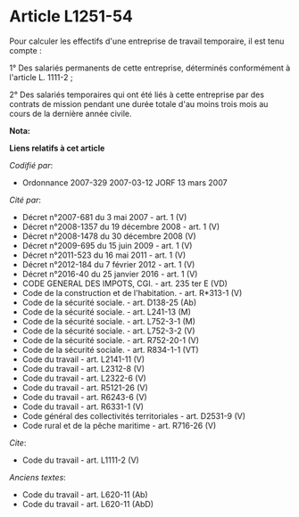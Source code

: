 # Article L1251-54

Pour calculer les effectifs d'une entreprise de travail temporaire, il est tenu compte : 

1° Des salariés permanents de cette entreprise, déterminés conformément à l'article L. 1111-2 ; 

2° Des salariés temporaires qui ont été liés à cette entreprise par des contrats de mission pendant une durée totale d'au
moins trois mois au cours de la dernière année civile.

**Nota:**



**Liens relatifs à cet article**

_Codifié par_:

  - Ordonnance 2007-329 2007-03-12 JORF 13 mars 2007

_Cité par_:

  - Décret n°2007-681 du 3 mai 2007 - art. 1 (V)
  - Décret n°2008-1357 du 19 décembre 2008 - art. 1 (V)
  - Décret n°2008-1478 du 30 décembre 2008 (V)
  - Décret n°2009-695 du 15 juin 2009 - art. 1 (V)
  - Décret n°2011-523 du 16 mai 2011 - art. 1 (V)
  - Décret n°2012-184 du 7 février 2012 - art. 1 (V)
  - Décret n°2016-40 du 25 janvier 2016 - art. 1 (V)
  - CODE GENERAL DES IMPOTS, CGI. - art. 235 ter E (VD)
  - Code de la construction et de l'habitation. - art. R*313-1 (V)
  - Code de la sécurité sociale. - art. D138-25 (Ab)
  - Code de la sécurité sociale. - art. L241-13 (M)
  - Code de la sécurité sociale. - art. L752-3-1 (M)
  - Code de la sécurité sociale. - art. L752-3-2 (V)
  - Code de la sécurité sociale. - art. R752-20-1 (V)
  - Code de la sécurité sociale. - art. R834-1-1 (VT)
  - Code du travail - art. L2141-11 (V)
  - Code du travail - art. L2312-8 (V)
  - Code du travail - art. L2322-6 (V)
  - Code du travail - art. R5121-26 (V)
  - Code du travail - art. R6243-6 (V)
  - Code du travail - art. R6331-1 (V)
  - Code général des collectivités territoriales - art. D2531-9 (V)
  - Code rural et de la pêche maritime - art. R716-26 (V)

_Cite_:

  - Code du travail - art. L1111-2 (V)

_Anciens textes_:

  - Code du travail - art. L620-11 (Ab)
  - Code du travail - art. L620-11 (AbD)
